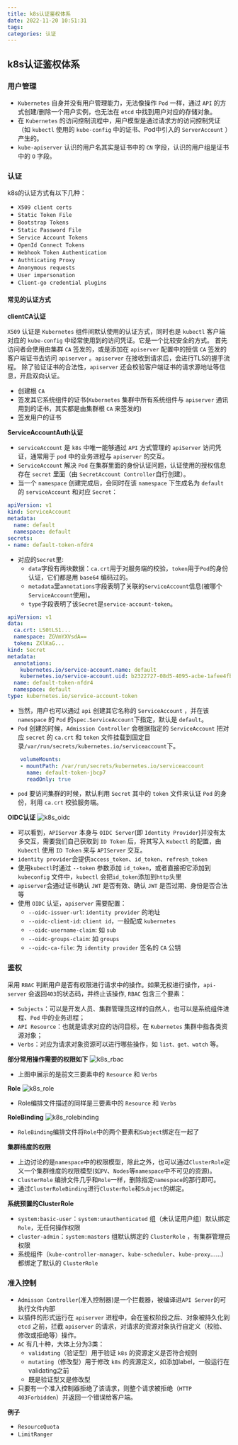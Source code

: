 ```yaml
---
title: k8s认证鉴权体系
date: 2022-11-20 10:51:31
tags:
categories: 认证
---
```

## k8s认证鉴权体系
### 用户管理
- `Kubernetes` 自身并没有用户管理能力，无法像操作 `Pod` 一样，通过 `API` 的方式创建/删除一个用户实例，也无法在 `etcd` 中找到用户对应的存储对象。
- 在 `Kubernetes` 的访问控制流程中，用户模型是通过请求方的访问控制凭证（如 `kubectl` 使用的 `kube-config` 中的证书、Pod中引入的 `ServerAccount` ）产生的。
- `kube-apiserver` 认识的用户名其实是证书中的 `CN` 字段，认识的用户组是证书中的 `O` 字段。

### 认证
k8s的认证方式有以下几种：
- `X509 client certs`
- `Static Token File`
- `Bootstrap Tokens`
- `Static Password File`
- `Service Account Tokens`
- `OpenId Connect Tokens`
- `Webhook Token Authentication`
- `Authticating Proxy`
- `Anonymous requests`
- `User impersonation`
- `Client-go credential plugins`

#### 常见的认证方式
**clientCA认证**

`X509` 认证是 `Kubernetes` 组件间默认使用的认证方式，同时也是 `kubectl` 客户端对应的 `kube-config` 中经常使用到的访问凭证。它是一个比较安全的方式。
首先访问者会使用由集群 `CA` 签发的，或是添加在 `apiserver` 配置中的授信 `CA` 签发的客户端证书去访问 `apiserver` 。`apiserver` 在接收到请求后，会进行TLS的握手流程。
除了验证证书的合法性，`apiserver` 还会校验客户端证书的请求源地址等信息，开启双向认证。
- 创建根 `CA`
- 签发其它系统组件的证书(`Kubernetes` 集群中所有系统组件与 `apiserver` 通讯用到的证书，其实都是由集群根 `CA` 来签发的)
- 签发用户的证书

**ServiceAccountAuth认证**
- `serviceAccount` 是 `k8s` 中唯一能够通过 `API` 方式管理的 `apiServer` 访问凭证，通常用于 `pod` 中的业务进程与 `apiserver` 的交互。
- `ServiceAccount` 解决 `Pod` 在集群里面的身份认证问题，认证使用的授权信息存在 `secret` 里面（由 `SecretAccount Controller`自行创建）。
- 当一个 `namespace` 创建完成后，会同时在该 `namespace` 下生成名为 `default` 的 `serviceAccount` 和对应 `Secret`：
```yaml
apiVersion: v1
kind: ServiceAccount
metadata:
  name: default
  namespace: default
secrets:
- name: default-token-nfdr4   
```
- 对应的`Secret`里:
  - `data`字段有两块数据：`ca.crt`用于对服务端的校验，`token`用于`Pod`的身份认证，它们都是用 `base64` 编码过的。
  - `metadata`里`annotations`字段表明了关联的`ServiceAccount`信息(被哪个`ServiceAccount`使用)。
  - `type`字段表明了该`Secret`是`service-account-token`。
```yaml
apiVersion: v1
data:
  ca.crt: LS0tLS1...
  namespace: ZGVmYXVsdA==
  token: ZXlKaG...
kind: Secret
metadata:
  annotations:
    kubernetes.io/service-account.name: default
    kubernetes.io/service-account.uid: b2322727-08d5-4095-acbe-1afee4fb5e6c
  name: default-token-nfdr4
  namespace: default
type: kubernetes.io/service-account-token
```
- 当然，用户也可以通过 `api` 创建其它名称的 `ServiceAccount` ，并在该 `namespace` 的 `Pod` 的`spec.ServiceAccount`下指定，默认是 `default`。
- `Pod` 创建的时候，`Admission Controller` 会根据指定的 `ServiceAccount` 把对应 `secret` 的 `ca.crt` 和 `token` 文件挂载到固定目录`/var/run/secrets/kubernetes.io/serviceaccount`下。
```yaml
    volumeMounts:
    - mountPath: /var/run/secrets/kubernetes.io/serviceaccount
      name: default-token-jbcp7
      readOnly: true
```
- `pod` 要访问集群的时候，默认利用 `Secret` 其中的 `token` 文件来认证 `Pod` 的身份，利用 `ca.crt` 校验服务端。

**OIDC认证**
![k8s_oidc](https://raw.githubusercontent.com/com-wushuang/pics/main/k8s_oidc.png)
- 可以看到，`APIServer` 本身与 `OIDC Server`(即 `Identity Provider`)并没有太多交互，需要我们自己获取到 `ID Token` 后，将其写入 `Kubectl` 的配置，由 `Kubectl` 使用 `ID Token` 来与 `APIServer` 交互。
- `identity provider`会提供`access_token`、`id_token`、`refresh_token`
- 使用`kubectl`时通过 `--token` 参数添加 `id_token`，或者直接把它添加到 `kubeconfig` 文件中，`kubectl` 会把`id_token`添加到`http`头里
- `apiserver`会通过证书确认 `JWT` 是否有效、确认 `JWT` 是否过期、身份是否合法等
- 使用 `OIDC` 认证，`apiserver` 需要配置：
  - `--oidc-issuer-url`: `identity provider` 的地址
  - `--oidc-client-id`: `client id`，一般配成 `kubernetes`
  - `--oidc-username-claim`: 如 `sub`
  - `--oidc-groups-claim`: 如 `groups`
  - `--oidc-ca-file`: 为 `identity provider` 签名的 `CA` 公钥

### 鉴权
采用 `RBAC` 判断用户是否有权限进行请求中的操作。如果无权进行操作，`api-server` 会返回`403`的状态码，并终止该操作, `RBAC` 包含三个要素：
- `Subjects`：可以是开发人员、集群管理员这样的自然人，也可以是系统组件进程、`Pod` 中的业务进程；
- `API Resource`：也就是请求对应的访问目标，在 `Kubernetes` 集群中指各类资源对象；
- `Verbs`：对应为请求对象资源可以进行哪些操作，如 `list、get、watch` 等。

**部分常用操作需要的权限如下**
![k8s_rbac](https://raw.githubusercontent.com/com-wushuang/pics/main/k8s_rbac.png)
- 上图中展示的是前文三要素中的 `Resource` 和 `Verbs`

**Role**
![k8s_role](https://raw.githubusercontent.com/com-wushuang/pics/main/k8s_role.png)
- Role编排文件描述的同样是三要素中的 `Resource` 和 `Verbs`

**RoleBinding**
![k8s_rolebinding](https://raw.githubusercontent.com/com-wushuang/pics/main/k8s_rolebinding.png)
- `RoleBinding`编排文件将`Role`中的两个要素和`Subject`绑定在一起了

**集群纬度的权限**
- 上边讨论的是`namespace`中的权限模型，除此之外，也可以通过`ClusterRole`定义一个集群维度的权限模型(如`PV`、`Nodes`等`namespace`中不可见的资源)。
- `ClusterRole` 编排文件几乎和`Role`一样，删除指定`namespace`的那行即可。
- 通过`ClusterRoleBinding`进行`ClusterRole`和`Subject`的绑定。

**系统预置的ClusterRole**
- `system:basic-user`：`system:unauthenticated` 组（未认证用户组）默认绑定 `Role`，无任何操作权限
- `cluster-admin`：`system:masters` 组默认绑定的 `ClusterRole` ，有集群管理员权限
- 系统组件（`kube-controller-manager`、`kube-scheduler`、`kube-proxy`......）都绑定了默认的 `ClusterRole`

### 准入控制
- `Admisson Controller`(准入控制器)是一个拦截器，被编译进`API Server`的可执行文件内部
- 以插件的形式运行在 `apiserver` 进程中，会在鉴权阶段之后、对象被持久化到 `etcd` 之前，拦截 `apiserver` 的请求，对请求的资源对象执行自定义（校验、修改或拒绝等）操作。
- `AC` 有几十种，大体上分为3类：
  - `validating`（验证型）用于验证 `k8s` 的资源定义是否符合规则
  - `mutating`（修改型）用于修改 `k8s` 的资源定义，如添加label，一般运行在validating之前
  - 既是验证型又是修改型
- 只要有一个准入控制器拒绝了该请求，则整个请求被拒绝（`HTTP 403Forbidden`）并返回一个错误给客户端。

**例子**
- `ResourceQuota`
- `LimitRanger`
